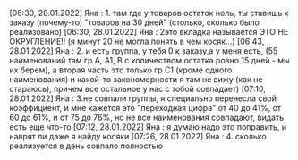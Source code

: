 [06:30, 28.01.2022] Яна : 1. там где у товаров остаток ноль, ты ставишь к заказу (почему-то) "товаров на 30 дней" (столько, сколько было реализовано)
[06:30, 28.01.2022] Яна : 2это вкладка называется ЭТО НЕ ОКРУГЛЕНИЕ!! (я минут 20 не могла понять в чем косяк...)
[06:43, 28.01.2022] Яна : 2. и есть группа, у тебя 0 к заказу,а у меня есть, (55 наименований там гр А, А1, В с количеством остатка ровно 15 дней - мы их берем), а вторая часть это только гр С1 (кроме одного наименования) и какой-то закономерности я там не вижу (как не стараюсь), причем все остальное у нас с тобой совпадает)
[07:10, 28.01.2022] Яна : 3.не совпали группы, я специально перенесла свой коэффициент, и мне кажется это "переходная цифра" от 40 до 41%, от 60 до 61%, и от 75 до 76%, но не все наименования совпадают, видать есть еще что-то
[07:12, 28.01.2022] Яна : я думаю надо это поправить, и наврят ли даже я найду косяки
[07:26, 28.01.2022] Яна : 4. сколько реализуется в день совпало полностью